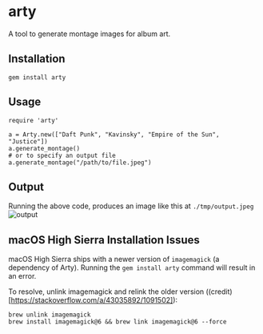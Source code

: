# arty
A tool to generate montage images for album art.

## Installation
```
gem install arty
```

## Usage
```
require 'arty'

a = Arty.new(["Daft Punk", "Kavinsky", "Empire of the Sun", "Justice"])
a.generate_montage()
# or to specify an output file
a.generate_montage("/path/to/file.jpeg")
```

## Output
Running the above code, produces an image like this at `./tmp/output.jpeg`
![output](https://user-images.githubusercontent.com/1433713/34084686-5a54b3e0-e34a-11e7-8e79-e663cdfb8aa5.jpeg)

## macOS High Sierra Installation Issues
macOS High Sierra ships with a newer version of `imagemagick` (a dependency of Arty). Running the `gem install arty` command will result in an error. 

To resolve, unlink imagemagick and relink the older version ((credit)[https://stackoverflow.com/a/43035892/1091502]):
```
brew unlink imagemagick
brew install imagemagick@6 && brew link imagemagick@6 --force
```